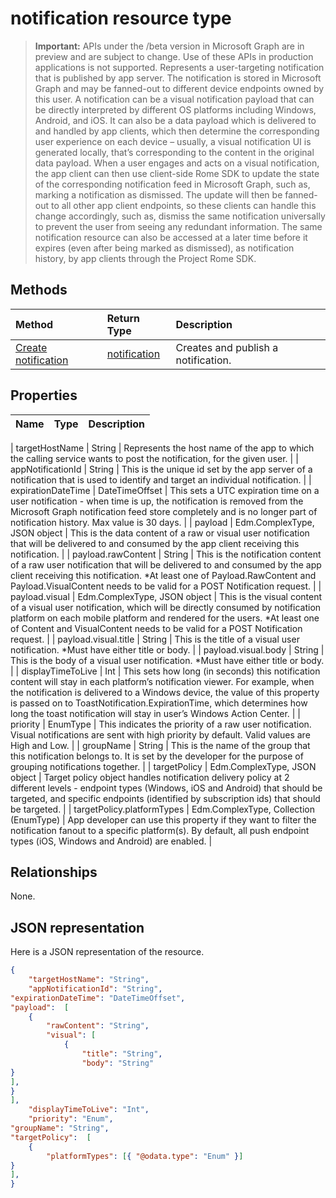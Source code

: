 # notification resource type
> **Important:** APIs under the /beta version in Microsoft Graph are in preview and are subject to change. Use of these APIs in production applications is not supported.
Represents a user-targeting notification that is published by app server. The notification is stored in Microsoft Graph and may be fanned-out to different device endpoints owned by this user. A notification can be a visual notification payload that can be directly interpreted by different OS platforms including Windows, Android, and iOS. It can also be a data payload which is delivered to and handled by app clients, which then determine the corresponding user experience on each device – usually, a visual notification UI is generated locally, that’s corresponding to the content in the original data payload. 
When a user engages and acts on a visual notification, the app client can then use client-side Rome SDK to update the state of the corresponding notification feed in Microsoft Graph, such as, marking a notification as dismissed. The update will then be fanned-out to all other app client endpoints, so these clients can handle this change accordingly, such as, dismiss the same notification universally to prevent the user from seeing any redundant information. The same notification resource can also be accessed at a later time before it expires (even after being marked as dismissed), as notification history, by app clients through the Project Rome SDK. 

## Methods
|Method | Return Type | Description|
|:------|:------------|:-----------|
|[Create notification](../api/projectrome_post_notification.md) | [notification](projectrome_notification.md) |Creates and publish a notification. |

## Properties
|Name | Type | Description|
|:----|:-----|:-----------|

| targetHostName | String | Represents the host name of the app to which the calling service wants to post the notification, for the given user. |
| appNotificationId | String | This is the unique id set by the app server of a notification that is used to identify and target an individual notification. |
| expirationDateTime | DateTimeOffset | This sets a UTC expiration time on a user notification - when time is up, the notification is removed from the Microsoft Graph notification feed store completely and is no longer part of notification history. Max value is 30 days. |
| payload | Edm.ComplexType, JSON object | This is the data content of a raw or visual user notification that will be delivered to and consumed by the app client receiving this notification. |
| payload.rawContent | String | This is the notification content of a raw user notification that will be delivered to and consumed by the app client receiving this notification. *At least one of Payload.RawContent and Payload.VisualContent needs to be valid for a POST Notification request. |
| payload.visual | Edm.ComplexType, JSON object | This is the visual content of a visual user notification, which will be directly consumed by notification platform on each mobile platform and rendered for the users. *At least one of Content and VisualContent needs to be valid for a POST Notification request. |
| payload.visual.title | String | This is the title of a visual user notification. *Must have either title or body. |
| payload.visual.body | String | This is the body of a visual user notification. *Must have either title or body. |
| displayTimeToLive | Int | This sets how long (in seconds) this notification content will stay in each platform’s notification viewer. For example, when the notification is delivered to a Windows device, the value of this property is passed on to ToastNotification.ExpirationTime, which determines how long the toast notification will stay in user’s Windows Action Center. |
| priority | EnumType | This indicates the priority of a raw user notification. Visual notifications are sent with high priority by default. Valid values are High and Low. |
| groupName | String | This is the name of the group that this notification belongs to. It is set by the developer for the purpose of grouping notifications together. |
| targetPolicy | Edm.ComplexType, JSON object | Target policy object handles notification delivery policy at 2 different levels - endpoint types (Windows, iOS and Android) that should be targeted, and specific endpoints (identified by subscription ids) that should be targeted. |
| targetPolicy.platformTypes | Edm.ComplexType, Collection (EnumType) | App developer can use this property if they want to filter the notification fanout to a specific platform(s). By default, all push endpoint types (iOS, Windows and Android) are enabled. |

## Relationships
None.

## JSON representation
Here is a JSON representation of the resource.
```json
{
    "targetHostName": "String",
    "appNotificationId": "String",
"expirationDateTime": "DateTimeOffset",
"payload":  [
	{
		"rawContent": "String",
		"visual": [
			{
				"title": "String",
				"body": "String"
}
],
}
],
    "displayTimeToLive": "Int",
    "priority": "Enum",
"groupName": "String",
"targetPolicy":  [
	{
		"platformTypes": [{ "@odata.type": "Enum" }]
}
],
}
```

